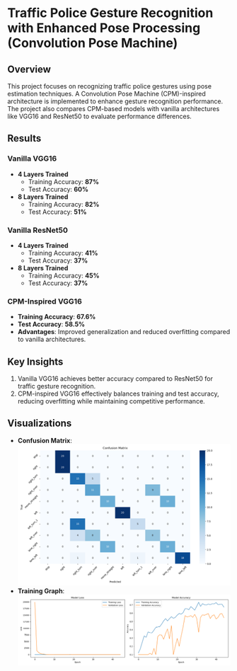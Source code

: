# Traffic Police Gesture Recognition with Enhanced Pose Processing (Convolution Pose Machine)

## Overview
This project focuses on recognizing traffic police gestures using pose estimation techniques. A Convolution Pose Machine (CPM)-inspired architecture is implemented to enhance gesture recognition performance. The project also compares CPM-based models with vanilla architectures like VGG16 and ResNet50 to evaluate performance differences.


## Results

### Vanilla VGG16
- **4 Layers Trained**  
  - Training Accuracy: **87%**  
  - Test Accuracy: **60%**
- **8 Layers Trained**  
  - Training Accuracy: **82%**  
  - Test Accuracy: **51%**

### Vanilla ResNet50
- **4 Layers Trained**  
  - Training Accuracy: **41%**  
  - Test Accuracy: **37%**
- **8 Layers Trained**  
  - Training Accuracy: **45%**  
  - Test Accuracy: **37%**

### CPM-Inspired VGG16
- **Training Accuracy**: **67.6%**  
- **Test Accuracy**: **58.5%**  
- **Advantages**: Improved generalization and reduced overfitting compared to vanilla architectures.

## Key Insights
1. Vanilla VGG16 achieves better accuracy compared to ResNet50 for traffic gesture recognition.
2. CPM-inspired VGG16 effectively balances training and test accuracy, reducing overfitting while maintaining competitive performance.

## Visualizations
- **Confusion Matrix**: ![cpm_cm_VGG16.png](cpm_cm_VGG16.png)
- **Training Graph**: ![cpm_graph_VGG16.png](cpm_graph_VGG16.png)




